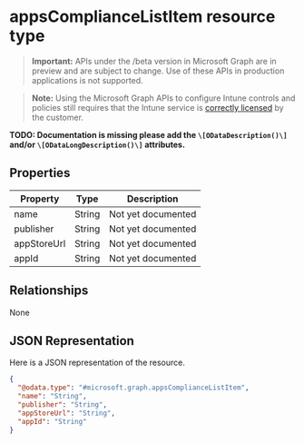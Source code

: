 ﻿# appsComplianceListItem resource type

> **Important:** APIs under the /beta version in Microsoft Graph are in preview and are subject to change. Use of these APIs in production applications is not supported.

> **Note:** Using the Microsoft Graph APIs to configure Intune controls and policies still requires that the Intune service is [correctly licensed](https://go.microsoft.com/fwlink/?linkid=839381) by the customer.

**TODO: Documentation is missing please add the `\[ODataDescription()\]` and/or `\[ODataLongDescription()\]` attributes.**
## Properties
|Property|Type|Description|
|---|---|---|
|name|String|Not yet documented|
|publisher|String|Not yet documented|
|appStoreUrl|String|Not yet documented|
|appId|String|Not yet documented|

## Relationships
None
## JSON Representation
Here is a JSON representation of the resource.
<!-- {
  "blockType": "resource",
  "keyProperty": "id",
  "@odata.type": "microsoft.graph.appsComplianceListItem"
}
-->
```json
{
  "@odata.type": "#microsoft.graph.appsComplianceListItem",
  "name": "String",
  "publisher": "String",
  "appStoreUrl": "String",
  "appId": "String"
}
```



